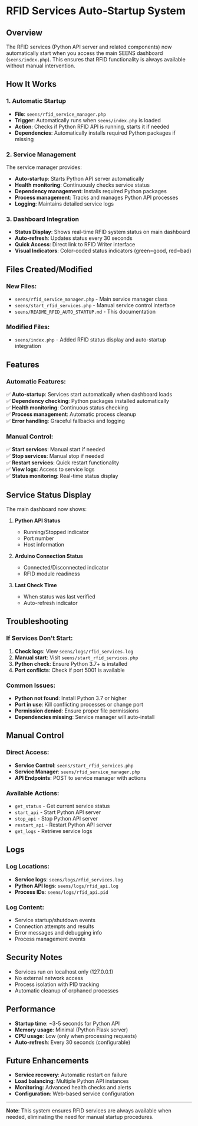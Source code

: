 # RFID Services Auto-Startup System

## Overview
The RFID services (Python API server and related components) now automatically start when you access the main SEENS dashboard (`seens/index.php`). This ensures that RFID functionality is always available without manual intervention.

## How It Works

### 1. Automatic Startup
- **File**: `seens/rfid_service_manager.php`
- **Trigger**: Automatically runs when `seens/index.php` is loaded
- **Action**: Checks if Python RFID API is running, starts it if needed
- **Dependencies**: Automatically installs required Python packages if missing

### 2. Service Management
The service manager provides:
- **Auto-startup**: Starts Python API server automatically
- **Health monitoring**: Continuously checks service status
- **Dependency management**: Installs required Python packages
- **Process management**: Tracks and manages Python API processes
- **Logging**: Maintains detailed service logs

### 3. Dashboard Integration
- **Status Display**: Shows real-time RFID system status on main dashboard
- **Auto-refresh**: Updates status every 30 seconds
- **Quick Access**: Direct link to RFID Writer interface
- **Visual Indicators**: Color-coded status indicators (green=good, red=bad)

## Files Created/Modified

### New Files:
- `seens/rfid_service_manager.php` - Main service manager class
- `seens/start_rfid_services.php` - Manual service control interface
- `seens/README_RFID_AUTO_STARTUP.md` - This documentation

### Modified Files:
- `seens/index.php` - Added RFID status display and auto-startup integration

## Features

### Automatic Features:
✅ **Auto-startup**: Services start automatically when dashboard loads  
✅ **Dependency checking**: Python packages installed automatically  
✅ **Health monitoring**: Continuous status checking  
✅ **Process management**: Automatic process cleanup  
✅ **Error handling**: Graceful fallbacks and logging  

### Manual Control:
✅ **Start services**: Manual start if needed  
✅ **Stop services**: Manual stop if needed  
✅ **Restart services**: Quick restart functionality  
✅ **View logs**: Access to service logs  
✅ **Status monitoring**: Real-time status display  

## Service Status Display

The main dashboard now shows:

1. **Python API Status**
   - Running/Stopped indicator
   - Port number
   - Host information

2. **Arduino Connection Status**
   - Connected/Disconnected indicator
   - RFID module readiness

3. **Last Check Time**
   - When status was last verified
   - Auto-refresh indicator

## Troubleshooting

### If Services Don't Start:
1. **Check logs**: View `seens/logs/rfid_services.log`
2. **Manual start**: Visit `seens/start_rfid_services.php`
3. **Python check**: Ensure Python 3.7+ is installed
4. **Port conflicts**: Check if port 5001 is available

### Common Issues:
- **Python not found**: Install Python 3.7 or higher
- **Port in use**: Kill conflicting processes or change port
- **Permission denied**: Ensure proper file permissions
- **Dependencies missing**: Service manager will auto-install

## Manual Control

### Direct Access:
- **Service Control**: `seens/start_rfid_services.php`
- **Service Manager**: `seens/rfid_service_manager.php`
- **API Endpoints**: POST to service manager with actions

### Available Actions:
- `get_status` - Get current service status
- `start_api` - Start Python API server
- `stop_api` - Stop Python API server
- `restart_api` - Restart Python API server
- `get_logs` - Retrieve service logs

## Logs

### Log Locations:
- **Service logs**: `seens/logs/rfid_services.log`
- **Python API logs**: `seens/logs/rfid_api.log`
- **Process IDs**: `seens/logs/rfid_api.pid`

### Log Content:
- Service startup/shutdown events
- Connection attempts and results
- Error messages and debugging info
- Process management events

## Security Notes

- Services run on localhost only (127.0.0.1)
- No external network access
- Process isolation with PID tracking
- Automatic cleanup of orphaned processes

## Performance

- **Startup time**: ~3-5 seconds for Python API
- **Memory usage**: Minimal (Python Flask server)
- **CPU usage**: Low (only when processing requests)
- **Auto-refresh**: Every 30 seconds (configurable)

## Future Enhancements

- **Service recovery**: Automatic restart on failure
- **Load balancing**: Multiple Python API instances
- **Monitoring**: Advanced health checks and alerts
- **Configuration**: Web-based service configuration

---

**Note**: This system ensures RFID services are always available when needed, eliminating the need for manual startup procedures.
